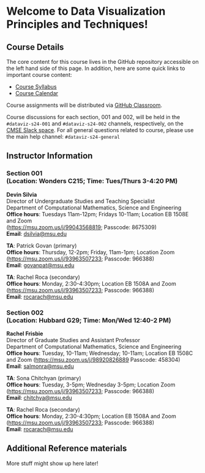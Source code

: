 # Welcome to Data Visualization Principles and Techniques!

## Course Details

The core content for this course lives in the GitHub repository accessible
on the left hand side of this page. In addition, here are some quick links
to important course content:

* [Course Syllabus](https://docs.google.com/document/d/e/2PACX-1vRwKbgycMGy4h77CiOpFrodAnWGTtRA9aIw-SuGAcH5Qcii99-BeQPotNslz-oyxdpN927Gwo8grDTN/pub)
* [Course Calendar](https://docs.google.com/spreadsheets/d/e/2PACX-1vSwdKDV7jDmfTPHllJnAeG53pTAIsbxnaw07zfut8d8tClWI_IYC82n3VBIcxmqocuR0D1JotHkN961/pubhtml?gid=552775605&single=true)

Course assignments will be distributed via
[GitHub Classroom](https://classroom.github.com/).

Course discussions for each section, 001 and 002, will be held in the `#dataviz-s24-001` and `#dataviz-s24-002` channels, respectively, on the
[CMSE Slack space](https://cmse-courses.slack.com). For all general questions related to course, please use the main help channel: `#dataviz-s24-general`

## Instructor Information

### Section 001 <br> (Location: Wonders C215; Time: Tues/Thurs 3-4:20 PM)

**Devin Silvia**  
Director of Undergraduate Studies and Teaching Specialist  
Department of Computational Mathematics, Science and Engineering  
**Office hours**: Tuesdays 11am-12pm; Fridays 10-11am; Location EB 1508E and Zoom  
(https://msu.zoom.us/j/99043568819; Passcode: 8675309)    
**Email**: [dsilvia@msu.edu](mailto:dsilvia@msu.edu)  

**TA**: Patrick Govan (primary)    
**Office hours**: Thursday, 12-2pm; Friday, 11am-1pm; Location Zoom  
(https://msu.zoom.us/j/93963507233; Passcode: 966388)  
**Email**: [govanpat@msu.edu](mailto:govanpat@msu.edu)

**TA**: Rachel Roca (secondary)    
**Office hours**: Monday, 2:30-4:30pm; Location EB 1508A and Zoom  
(https://msu.zoom.us/j/93963507233; Passcode: 966388)  
**Email**: [rocarach@msu.edu](mailto:rocarach@msu.edu)

### Section 002 <br> (Location: Hubbard G29; Time: Mon/Wed 12:40-2 PM)    

**Rachel Frisbie**  
Director of Graduate Studies and Assistant Professor  
Department of Computational Mathematics, Science and Engineering   
**Office hours**: Tuesday, 10-11am; Wednesday; 10-11am; Location EB 1508C and Zoom (https://msu.zoom.us/j/98920826889 Passcode: 458304)  
**Email**: [salmonra@msu.edu](mailto:salmonra@msu.edu)   

**TA**: Sona Chitchyan (primary)  
**Office hours**: Tuesday, 3-5pm; Wednesday 3-5pm; Location Zoom  
(https://msu.zoom.us/j/93963507233; Passcode: 966388)  
**Email**: [chitchya@msu.edu](mailto:chitchya@msu.edu)  

**TA**: Rachel Roca (secondary)  
**Office hours**: Monday, 2:30-4:30pm; Location EB 1508A and Zoom  
(https://msu.zoom.us/j/93963507233; Passcode: 966388)  
**Email**: [rocarach@msu.edu](mailto:rocarach@msu.edu)  


## Additional Reference materials

More stuff might show up here later!
